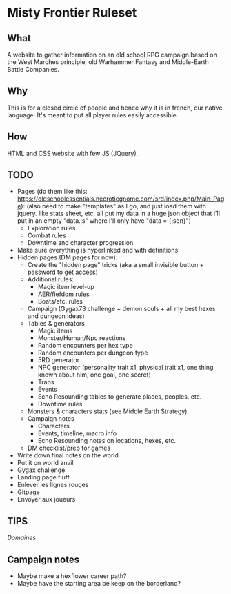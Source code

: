 # Misty Frontier Ruleset

## What

A website to gather information on an old school RPG campaign based on the West Marches principle, old Warhammer Fantasy and Middle-Earth Battle Companies.

## Why

This is for a closed circle of people and hence why it is in french, our native language. It's meant to put all player rules easily accessible.

## How

HTML and CSS website with few JS (JQuery).

## TODO

- Pages (do them like this: https://oldschoolessentials.necroticgnome.com/srd/index.php/Main_Page):
  (also need to make "templates" as I go, and just load them with jquery. like stats sheet, etc.
  all put my data in a huge json object that i'll put in an empty "data.js" where I'll only have "data = {json}")
  - Exploration rules
  - Combat rules
  - Downtime and character progression
- Make sure everything is hyperlinked and with definitions
- Hidden pages (DM pages for now):
  - Create the "hidden page" tricks (aka a small invisible button + password to get access)
  - Additional rules:
    - Magic item level-up
    - AER/fiefdom rules
    - Boats/etc. rules
  - Campaign (Gygax73 challenge + demon souls + all my best hexes and dungeon ideas)
  - Tables & generators
    - Magic items
    - Monster/Human/Npc reactions
    - Random encounters per hex type
    - Random encounters per dungeon type
    - 5RD generator
    - NPC generator (personality trait x1, physical trait x1, one thing known about him, one goal, one secret)
    - Traps
    - Events
    - Echo Resounding tables to generate places, peoples, etc.
    - Downtime rules
  - Monsters & characters stats (see Middle Earth Strategy)
  - Campaign notes
    - Characters
    - Events, timeline, macro info
    - Echo Resounding notes on locations, hexes, etc.
  - DM checklist/prep for games
- Write down final notes on the world
- Put it on world anvil
- Gygax challenge
- Landing page fluff
- Enlever les lignes rouges
- Gitpage
- Envoyer aux joueurs

## TIPS

<dfn title="Un domaine est un territoire appartenant à un seigneur">Domaines</dfn>

## Campaign notes

- Maybe make a hexflower career path?
- Maybe have the starting area be keep on the borderland?
